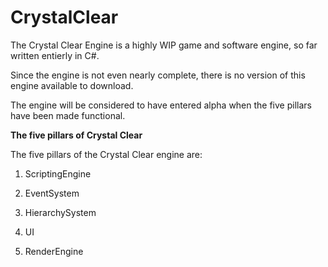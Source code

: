 # CrystalClear
The Crystal Clear Engine is a highly WIP game and software engine, so far written entierly in C#.

Since the engine is not even nearly complete, there is no version of this engine available to download.

The engine will be considered to have entered alpha when the five pillars have been made functional.

**The five pillars of Crystal Clear**

The five pillars of the Crystal Clear engine are:

1. ScriptingEngine

2. EventSystem

3. HierarchySystem

4. UI

5. RenderEngine
